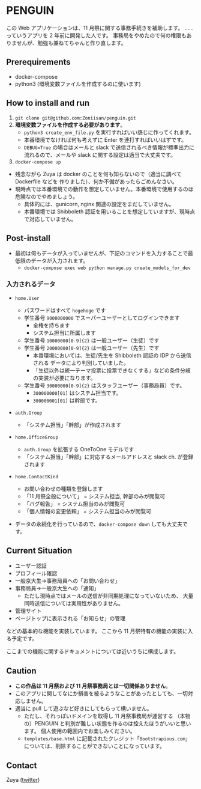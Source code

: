# PENGUIN
この Web アプリケーションは、11 月祭に関する事務手続きを補助します。
……っていうアプリを 2 年前に開発した人です。
事務局をやめたので何の権限もありませんが、勉強も兼ねてちゃんと作り直します。

## Prerequirements
* docker-compose
* python3 (環境変数ファイルを作成するのに使います)

## How to install and run
1. `git clone git@github.com:Zoniisan/penguin.git`
1. **環境変数ファイルを作成する必要があります**。
    * `python3 create_env_file.py` を実行すればいい感じに作ってくれます。
    * 本番環境でなければ何も考えずに Enter を連打すればいいはずです。
    * `DEBUG=True` の場合はメールと slack で送信されるべき情報が標準出力に
    流れるので、メールや slack に関する設定は適当で大丈夫です。
1. `docker-compose up`

* 残念ながら Zuya は docker のことを何も知らないので（適当に調べて Dockerfile などを
作りました）、何か不備があったらごめんなさい。
* 現時点では本番環境での動作を想定していません。本番環境で使用するのは危険なのでやめましょう。
    * 具体的には、gunicorn, nginx 関連の設定をまだしていません。
    * 本番環境では Shibboleth 認証を用いることを想定していますが、現時点で対応していません。

## Post-install
* 最初は何もデータが入っていませんが、下記のコマンドを入力することで最低限のデータが入力されます。
    * `docker-compose exec web python manage.py create_models_for_dev`

### 入力されるデータ
* `home.User`
    * パスワードはすべて `hogehoge` です
    * 学生番号 `9000000000` でスーパーユーザーとしてログインできます
        * 全権を持ちます
        * システム担当に所属します
    * 学生番号 `10000000[0-9]{2}` は一般ユーザー（生徒）です
    * 学生番号 `20000000[0-9]{2}` は一般ユーザー（先生）です
        * 本番環境においては、生徒/先生を Shibboleth 認証の IDP から送信される
        データにより判別していました。
        * 「生徒以外は統一テーマ投票に投票できなくする」などの条件分岐の実装が必要になります。
    * 学生番号 `30000000[0-9]{2}` はスタッフユーザー（事務局員）です。
        * `300000000[01]` はシステム担当です。
        * `300000001[01]` は幹部です。
* `auth.Group`
    * 「システム担当」「幹部」が作成されます
* `home.OfficeGroup`
    * `auth.Group` を拡張する OneToOne モデルです
    * 「システム担当」「幹部」に対応するメールアドレスと slack ch. が登録されます
* `home.ContactKind`
    * お問い合わせの種類を登録します
    * 「11 月祭全般について」 = システム担当, 幹部のみが閲覧可
    * 「バグ報告」 = システム担当のみが閲覧可
    * 「個人情報の変更依頼」 = システム担当のみが閲覧可

* データの永続化を行っているので、`docker-compose down` しても大丈夫です。

## Current Situation
* ユーザー認証
* プロフィール確認
* 一般京大生→事務局員への「お問い合わせ」
* 事務局員→一般京大生への「通知」
    * ただし現時点ではメールの送信が非同期処理になっていないため、
    大量同時送信については実用性がありません。
* 管理サイト
* ページトップに表示される「お知らせ」の管理

などの基本的な機能を実装しています。
ここから 11 月祭特有の機能の実装に入る予定です。

ここまでの機能に関するドキュメントについては近いうちに構成します。

## Caution
* **この作品は 11 月祭および 11 月祭事務局とは一切関係ありません**。
* このアプリに関してなにか損害を被るようなことがあったとしても、一切対応しません。
* 適当に pull して遊ぶなど好きにしてもらって構いません。
    * ただし、それっぽいドメインを取得し 11 月祭事務局が運営する
    （本物の）PENGUIN と判別が難しい状態を作るのは控えたほうがいいと思います。
    個人使用の範囲内でお楽しみください。
    * `templates/base.html` に記載されたクレジット「`Bootstrapious.com`」
    については、削除することができないことになっています。


## Contact
Zuya ([twitter](https://twitter.com/Zoniichan))
